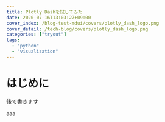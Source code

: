 ```yaml
---
title: Plotly Dashを試してみた
date: 2020-07-16T13:03:27+09:00
cover_index: /blog-test-mdui/covers/plotly_dash_logo.png
cover_detail: /tech-blog/covers/plotly_dash_logo.png
categories: ["tryout"]
tags: 
  - "python"
  - "visualization"
---
```


# はじめに

後で書きます

<!-- more -->

aaa